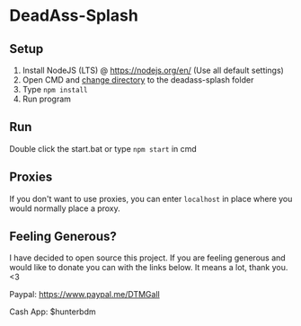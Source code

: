 # DeadAss-Splash

## Setup

1. Install NodeJS (LTS) @ https://nodejs.org/en/ (Use all default settings)
2. Open CMD and [change directory](https://www.google.com/search?q=how+to+change+directory+in+cmd "How to change directory") to the deadass-splash folder
3. Type `npm install`
4. Run program

## Run
Double click the start.bat or type `npm start` in cmd

## Proxies
If you don't want to use proxies, you can enter `localhost` in place where you would normally place a proxy.

## Feeling Generous?
I have decided to open source this project. If you are feeling generous and would like to donate you can with the links below. It means a lot, thank you. <3

Paypal: https://www.paypal.me/DTMGall

Cash App: $hunterbdm

[logo]: http://i.imgur.com/Cv5xiEE.png "New Tasks"
[logo]: http://i.imgur.com/LUJu8n7.png "Bruteforce Tasks"
[logo]: http://i.imgur.com/9x8bsgI.png "Cart Tasks"
[logo]: http://i.imgur.com/t88wHpd.png "Settings"
[logo]: http://i.imgur.com/S8OmsPB.png "Billing"
